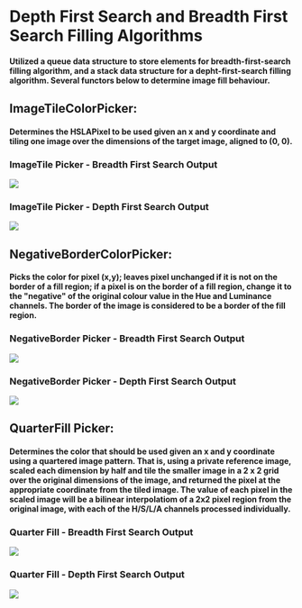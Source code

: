 # Depth First Search and Breadth First Search Filling Algorithms

#### Utilized a queue data structure to store elements for breadth-first-search filling algorithm, and a stack data structure for a depht-first-search filling algorithm. Several functors below to determine image fill behaviour.

## ImageTileColorPicker:
#### Determines the HSLAPixel to be used given an x and y coordinate and tiling one image over the dimensions of the target image, aligned to (0, 0).

### ImageTile Picker - Breadth First Search Output
![](https://github.com/chloevanct/pixel-manipulation-bfs-dfs/blob/main/pa2-student/images-soln/ex-bfsimagetile.gif)

### ImageTile Picker - Depth First Search Output
![](https://github.com/chloevanct/pixel-manipulation-bfs-dfs/blob/main/pa2-student/images-soln/ex-dfsimagetile.gif)

## NegativeBorderColorPicker: 
#### Picks the color for pixel (x,y); leaves pixel unchanged if it is not on the border of a fill region; if a pixel is on the border of a fill region, change it to the "negative" of the original colour value in the Hue and Luminance channels. The border of the image is considered to be a border of the fill region.

### NegativeBorder Picker - Breadth First Search Output
![](https://github.com/chloevanct/pixel-manipulation-bfs-dfs/blob/main/pa2-student/images-soln/ex-bfsnegativeborder.gif)

### NegativeBorder Picker - Depth First Search Output
![](https://github.com/chloevanct/pixel-manipulation-bfs-dfs/blob/main/pa2-student/images-soln/ex-dfsnegativeborder.gif)

## QuarterFill Picker: 
#### Determines the color that should be used given an x and y coordinate using a quartered image pattern. That is, using a private reference image, scaled each dimension by half and tile the smaller image in a 2 x 2 grid over the original dimensions of the image, and returned the pixel at the appropriate coordinate from the tiled image. The value of each pixel in the scaled image will be a bilinear interpolatiom of a 2x2 pixel region from the original image, with each of the H/S/L/A channels processed individually. 

### Quarter Fill - Breadth First Search Output
![](https://github.com/chloevanct/pixel-manipulation-bfs-dfs/blob/main/pa2-student/images-soln/ex-bfsquarter.gif)

### Quarter Fill - Depth First Search Output
![](https://github.com/chloevanct/pixel-manipulation-bfs-dfs/blob/main/pa2-student/images-soln/ex-dfsquarter.gif)
